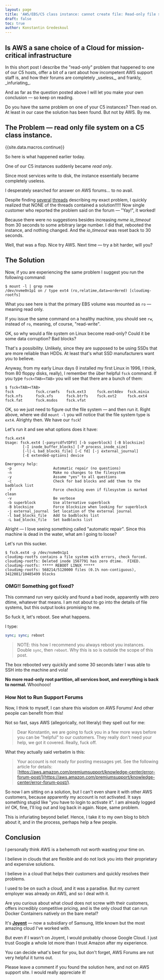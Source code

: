 ```yaml
---
layout: page
title: 'AWS/EBS/C5 class instance: cannot create file: Read-only file system'
draft: false
toc: true
author: Konstantin Gredeskoul
---
```


## Is AWS a sane choice of a Cloud for mission-critical infrastructure

<div class="large">
In this short post I describe the "read-only" problem that happened to one of our C5 hosts, offer a bit of a rant about how incompetent AWS support staff is, and how their forums are completely _useless_, and frankly, _infuriating_.

And as far as the question posted above I will let you make your own conclusion — so keep on reading.

Do you have the same problem on one of your C5 instances? Then read on. At least in our case the solution has been found. But not by AWS. By me.
</div>

## The Problem — read only file system on a C5 class instance.


{{site.data.macros.continue}}


So here is what happened earlier today.

One of our C5 instances suddenly became *read only*.

Since most services write to disk, the instance essentially became completely useless.

I desperately searched for answer on AWS forums... to no avail.

Despite finding [several](https://forums.aws.amazon.com/post!post.jspa?forumID=30&threadID=269150&messageID=818393&reply=true) [threads](https://forums.aws.amazon.com/thread.jspa?messageID=818393#818393) describing my exact problem, I quickly realized that NONE of the threads contained a solution!!!!! Now single customer who reported the problem said on the forum — "Yay!", it worked!

Because there were no suggestions besides increasing *nvme* *io_timeout* from 30 seconds to some arbitrary large number. I did that, rebooted the instance, and nothing changed. And the *io_timeout* was reset back to 30 seconds.

Well, that was a flop. Nice try AWS. Next time — try a bit harder, will you?

## The Solution

Now, if you are experiencing the same problem I suggest you run the following command:

```
$ mount -l | grep nvme
/dev/nvme0n1p1 on / type ext4 (ro,relatime,data=ordered) [cloudimg-rootfs]
```

What you see here is that the primary EBS volume was mounted as `ro` — meaning read only.

If you issue the same command on a healthy machine, you should see `rw`, instead of `ro`, meaning, of course, "read-write".

OK, so why would a file system on Linux become read-only? Could it be some data corruption? Bad blocks?

That's a possibility. Unlikely, since they are supposed to be using SSDs that are more reliable than HDDs. At least that's what SSD manufacturers want you to believe.

Anyway, from my early Linux days (I installed my first Linux in 1996, I think, from 80 floppy disks, really), I remember the über helpful `fsck` command. If you type `fsck<TAB><TAB>` you will see that there are a bunch of them:

```
$ fsck<TAB><TAB>
fsck          fsck.cramfs   fsck.ext3     fsck.ext4dev  fsck.minix    fsck.nfs      fsck.xfs      fsck.btrfs    fsck.ext2     fsck.ext4
fsck.fat      fsck.msdos    fsck.vfat
```  

OK, so we just need to figure out the file system — and then run it. Right above, where we did `mount -l` you will notice that the file system type is `ext4`. Alrighty then. We have our `fsck`!

Let's run it and see what options does it have:


```
fsck.ext4
Usage: fsck.ext4 [-panyrcdfvtDFV] [-b superblock] [-B blocksize]
		[-I inode_buffer_blocks] [-P process_inode_size]
		[-l|-L bad_blocks_file] [-C fd] [-j external_journal]
		[-E extended-options] device

Emergency help:
 -p                   Automatic repair (no questions)
 -n                   Make no changes to the filesystem
 -y                   Assume "yes" to all questions
 -c                   Check for bad blocks and add them to the badblock list
 -f                   Force checking even if filesystem is marked clean
 -v                   Be verbose
 -b superblock        Use alternative superblock
 -B blocksize         Force blocksize when looking for superblock
 -j external_journal  Set location of the external journal
 -l bad_blocks_file   Add to badblocks list
 -L bad_blocks_file   Set badblocks list
```

Alright — I love seeing something called "automatic repair". Since this machine is dead in the water, what am I going to loose?

Let's run this sucker.

```
$ fsck.ext4 -p /dev/nvme0n1p1
cloudimg-rootfs contains a file system with errors, check forced.
cloudimg-rootfs: Deleted inode 1567791 has zero dtime.  FIXED.
cloudimg-rootfs: ***** REBOOT LINUX *****
cloudimg-rootfs: 568214/5120000 files (0.1% non-contiguous), 3412081/10485499 blocks
```

### OMG!! Something got fixed?

This command run very quickly and found a bad inode, apparently with zero dtime, whatever that means. I am not about to go into the details of file systems, but this output looks promising to me.

So fuck it, let's reboot. See what happens.

I type:

```bash
sync; sync; reboot
```

> NOTE: this how I recommend you always reboot you instances. Double `sync`, then `reboot`. Why this is so is outside the scope of this post.

The box rebooted very quickily and some 30 seconds later I was able to SSH into the machine and vola!

**No more read-only root partition, all services boot, and everything is back to normal.** Whoohooo!

### How Not to Run Support Forums

Now, I think to myself, I can share this wisdom on AWS Forums! And other people can benefit from this!

Not so fast, says AWS (allegorically, not literaly) they spell out for me:

> Dear Konstantin, we are going to fuck you in a few more ways before you can be "helpful" to our customers. They really don't need your help, we got it covered. Really, fuck off.

What they actually said verbatim is this:

> Your account is not ready for posting messages yet. See the following article for details: [https://aws.amazon.com/premiumsupport/knowledge-center/error-forum-post/](https://aws.amazon.com/premiumsupport/knowledge-center/error-forum-post/).

So now I am sitting on a solution, but I can't even share it with other AWS customers, because apparently my account is not activated. It says something stupid like "you have to login to activate it". I am already logged in! OK, fine, I'll log out and log back in again. Nope, same problem.

This is infuriating beyond belief. Hence, I take it to my own blog to bitch about it, and in the process, perhaps help a few people.

## Conclusion

I personally think AWS is a behemoth not worth wasting your time on.

I believe in clouds that are flexible and do not lock you into their proprietary and expensive solutions.

I believe in a cloud that helps their customers and quickly resolves their problems.

I used to be on such a cloud, and it was a paradise. But my current employer was already on AWS, and so I deal with it.

Are you curious about what cloud does not screw with their customers, offers incredibly competitive pricing, and is the only cloud that can run Docker Containers natively on the bare metal?

It's [**Joyent**](https://www.joyent.com/) — now a subsidiary of Samsung, little known but the most amazing cloud I've worked with.

But even if I wasn't on Joyent, I would probably choose Google Cloud. I just trust Google a whole lot more than I trust Amazon after my experience.

You can decide what's best for you, but don't forget, AWS Forums are not very helpful it turns out.

Please leave a comment if you found the solution here, and not on AWS support site. I would really appreciate it!

